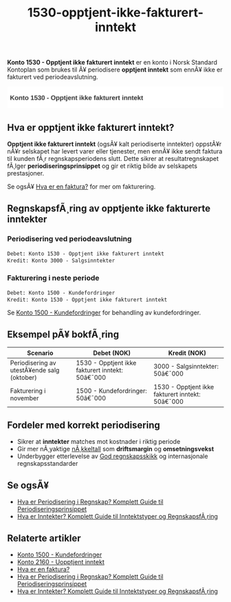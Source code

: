 ﻿---
title: "1530-opptjent-ikke-fakturert-inntekt"
meta_title: "1530-opptjent-ikke-fakturert-inntekt"
meta_description: '**Konto 1530 - Opptjent ikke fakturert inntekt** er en konto i Norsk Standard Kontoplan som brukes til Ã¥ periodisere **opptjent inntekt** som ennÃ¥ ikke er fak...'
slug: 1530-opptjent-ikke-fakturert-inntekt
type: blog
layout: pages/single
---

**Konto 1530 - Opptjent ikke fakturert inntekt** er en konto i Norsk Standard Kontoplan som brukes til Ã¥ periodisere **opptjent inntekt** som ennÃ¥ ikke er fakturert ved periodeavslutning.

![Illustrasjon av konto 1530 Opptjent ikke fakturert inntekt](1530-opptjent-ikke-fakturert-inntekt-image.svg)

## Hva er opptjent ikke fakturert inntekt?

**Opptjent ikke fakturert inntekt** (ogsÃ¥ kalt periodiserte inntekter) oppstÃ¥r nÃ¥r selskapet har levert varer eller tjenester, men ennÃ¥ ikke sendt faktura til kunden fÃ¸r regnskapsperiodens slutt. Dette sikrer at resultatregnskapet fÃ¸lger **periodiseringsprinsippet** og gir et riktig bilde av selskapets prestasjoner.

Se ogsÃ¥ [Hva er en faktura?](/blogs/regnskap/hva-er-en-faktura "Hva er en Faktura? En Guide til Norske Fakturakrav") for mer om fakturering.

## RegnskapsfÃ¸ring av opptjente ikke fakturerte inntekter

### Periodisering ved periodeavslutning

```plaintext
Debet: Konto 1530 - Opptjent ikke fakturert inntekt
Kredit: Konto 3000 - Salgsinntekter
```

### Fakturering i neste periode

```plaintext
Debet: Konto 1500 - Kundefordringer
Kredit: Konto 1530 - Opptjent ikke fakturert inntekt
```

Se [Konto 1500 - Kundefordringer](/blogs/kontoplan/1500-kundefordringer "Konto 1500 - Kundefordringer") for behandling av kundefordringer.

## Eksempel pÃ¥ bokfÃ¸ring

| Scenario                                   | Debet (NOK)                                    | Kredit (NOK)                                |
|--------------------------------------------|------------------------------------------------|----------------------------------------------|
| Periodisering av utestÃ¥ende salg (oktober) | 1530 - Opptjent ikke fakturert inntekt: 50â€¯000 | 3000 - Salgsinntekter: 50â€¯000                |
| Fakturering i november                     | 1500 - Kundefordringer: 50â€¯000                 | 1530 - Opptjent ikke fakturert inntekt: 50â€¯000 |

## Fordeler med korrekt periodisering

* Sikrer at **inntekter** matches mot kostnader i riktig periode
* Gir mer nÃ¸yaktige [nÃ¸kkeltall](/blogs/regnskap/hva-er-nokkeltall "Hva er NÃ¸kkeltall? Komplett Guide til Finansielle NÃ¸kkeltall i Regnskap") som **driftsmargin** og **omsetningsvekst**
* Underbygger etterlevelse av [God regnskapsskikk](/blogs/regnskap/god-regnskapsskikk "God Regnskapsskikk - Prinsipper, Standarder og Beste Praksis i Norge") og internasjonale regnskapsstandarder

## Se ogsÃ¥

* [Hva er Periodisering i Regnskap? Komplett Guide til Periodiseringsprinsippet](/blogs/regnskap/hva-er-periodisering "Hva er Periodisering i Regnskap? Komplett Guide til Periodiseringsprinsippet")
* [Hva er Inntekter? Komplett Guide til Inntektstyper og RegnskapsfÃ¸ring](/blogs/regnskap/hva-er-inntekter "Hva er Inntekter? Komplett Guide til Inntektstyper og RegnskapsfÃ¸ring")

## Relaterte artikler

* [Konto 1500 - Kundefordringer](/blogs/kontoplan/1500-kundefordringer "Konto 1500 - Kundefordringer")
* [Konto 2160 - Uopptjent inntekt](/blogs/kontoplan/2160-uopptjent-inntekt "Konto 2160 - Uopptjent inntekt")
* [Hva er en faktura?](/blogs/regnskap/hva-er-en-faktura "Hva er en Faktura? En Guide til Norske Fakturakrav")
* [Hva er Periodisering i Regnskap? Komplett Guide til Periodiseringsprinsippet](/blogs/regnskap/hva-er-periodisering "Hva er Periodisering i Regnskap? Komplett Guide til Periodiseringsprinsippet")
* [Hva er Inntekter? Komplett Guide til Inntektstyper og RegnskapsfÃ¸ring](/blogs/regnskap/hva-er-inntekter "Hva er Inntekter? Komplett Guide til Inntektstyper og RegnskapsfÃ¸ring")

